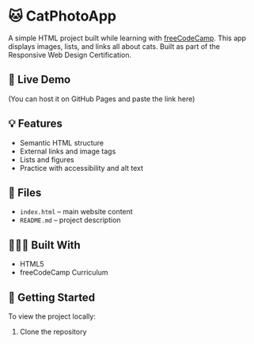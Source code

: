 # 🐱 CatPhotoApp

A simple HTML project built while learning with [freeCodeCamp](https://www.freecodecamp.org). This app displays images, lists, and links all about cats. Built as part of the Responsive Web Design Certification.

## 🔗 Live Demo

(You can host it on GitHub Pages and paste the link here)

## 💡 Features

- Semantic HTML structure
- External links and image tags
- Lists and figures
- Practice with accessibility and alt text

## 📁 Files

- `index.html` – main website content
- `README.md` – project description

## 👩🏽‍💻 Built With

- HTML5
- freeCodeCamp Curriculum

## 🚀 Getting Started

To view the project locally:

1. Clone the repository  
